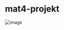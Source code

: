 # mat4-projekt
![image](https://github.com/oplik0/mat4-projekt/assets/25460763/4a6ca7b0-9496-4b1c-a1bd-51a8698cee98)
